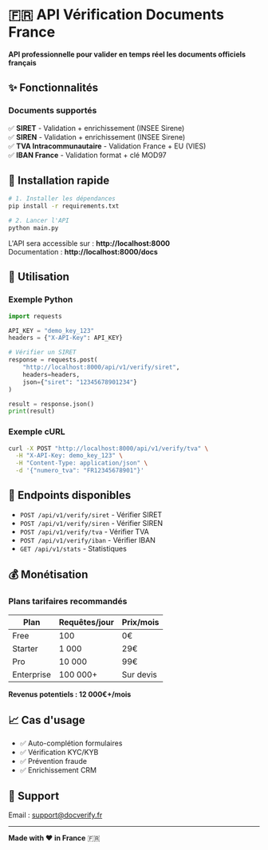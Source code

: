 # 🇫🇷 API Vérification Documents France

**API professionnelle pour valider en temps réel les documents officiels français**

## ✨ Fonctionnalités

### Documents supportés

✅ **SIRET** - Validation + enrichissement (INSEE Sirene)  
✅ **SIREN** - Validation + enrichissement (INSEE Sirene)  
✅ **TVA Intracommunautaire** - Validation France + EU (VIES)  
✅ **IBAN France** - Validation format + clé MOD97

## 🚀 Installation rapide

```bash
# 1. Installer les dépendances
pip install -r requirements.txt

# 2. Lancer l'API
python main.py
```

L'API sera accessible sur : **http://localhost:8000**  
Documentation : **http://localhost:8000/docs**

## 📖 Utilisation

### Exemple Python

```python
import requests

API_KEY = "demo_key_123"
headers = {"X-API-Key": API_KEY}

# Vérifier un SIRET
response = requests.post(
    "http://localhost:8000/api/v1/verify/siret",
    headers=headers,
    json={"siret": "12345678901234"}
)

result = response.json()
print(result)
```

### Exemple cURL

```bash
curl -X POST "http://localhost:8000/api/v1/verify/tva" \
  -H "X-API-Key: demo_key_123" \
  -H "Content-Type: application/json" \
  -d '{"numero_tva": "FR12345678901"}'
```

## 🔌 Endpoints disponibles

- `POST /api/v1/verify/siret` - Vérifier SIRET
- `POST /api/v1/verify/siren` - Vérifier SIREN
- `POST /api/v1/verify/tva` - Vérifier TVA
- `POST /api/v1/verify/iban` - Vérifier IBAN
- `GET /api/v1/stats` - Statistiques

## 💰 Monétisation

### Plans tarifaires recommandés

| Plan | Requêtes/jour | Prix/mois |
|------|--------------|-----------|
| Free | 100 | 0€ |
| Starter | 1 000 | 29€ |
| Pro | 10 000 | 99€ |
| Enterprise | 100 000+ | Sur devis |

**Revenus potentiels : 12 000€+/mois**

## 📈 Cas d'usage

- ✅ Auto-complétion formulaires
- ✅ Vérification KYC/KYB
- ✅ Prévention fraude
- ✅ Enrichissement CRM

## 🤝 Support

Email : support@docverify.fr

---

**Made with ❤️ in France** 🇫🇷
